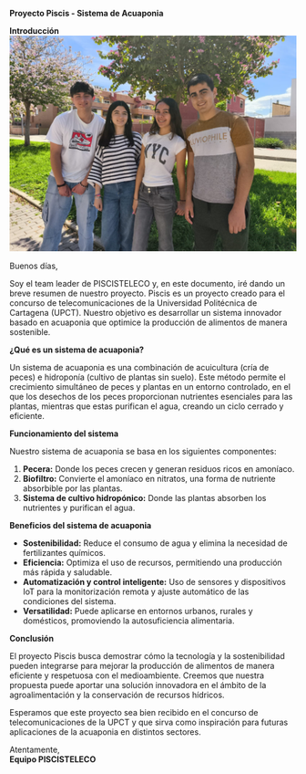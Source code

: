 **Proyecto Piscis - Sistema de Acuaponia**

**Introducción**
![Texto alternativo](imagenes/imagen1.jpg)

Buenos días,

Soy el team leader de PISCISTELECO y, en este documento, iré dando un breve resumen de nuestro proyecto. Piscis es un proyecto creado para el concurso de telecomunicaciones de la Universidad Politécnica de Cartagena (UPCT).
Nuestro objetivo es desarrollar un sistema innovador basado en acuaponia que optimice la producción de alimentos de manera sostenible.

**¿Qué es un sistema de acuaponia?**

Un sistema de acuaponia es una combinación de acuicultura (cría de peces) e hidroponía (cultivo de plantas sin suelo). Este método permite el crecimiento simultáneo de peces y plantas en un entorno controlado, en el que los desechos de los peces proporcionan nutrientes esenciales para las plantas, mientras que estas purifican el agua, creando un ciclo cerrado y eficiente.

**Funcionamiento del sistema**

Nuestro sistema de acuaponia se basa en los siguientes componentes:
1. **Pecera:** Donde los peces crecen y generan residuos ricos en amoníaco.
2. **Biofiltro:** Convierte el amoníaco en nitratos, una forma de nutriente absorbible por las plantas.
3. **Sistema de cultivo hidropónico:** Donde las plantas absorben los nutrientes y purifican el agua.


**Beneficios del sistema de acuaponia**

- **Sostenibilidad:** Reduce el consumo de agua y elimina la necesidad de fertilizantes químicos.
- **Eficiencia:** Optimiza el uso de recursos, permitiendo una producción más rápida y saludable.
- **Automatización y control inteligente:** Uso de sensores y dispositivos IoT para la monitorización remota y ajuste automático de las condiciones del sistema.
- **Versatilidad:** Puede aplicarse en entornos urbanos, rurales y domésticos, promoviendo la autosuficiencia alimentaria.

**Conclusión**

El proyecto Piscis busca demostrar cómo la tecnología y la sostenibilidad pueden integrarse para mejorar la producción de alimentos de manera eficiente y respetuosa con el medioambiente. Creemos que nuestra propuesta puede aportar una solución innovadora en el ámbito de la agroalimentación y la conservación de recursos hídricos.

Esperamos que este proyecto sea bien recibido en el concurso de telecomunicaciones de la UPCT y que sirva como inspiración para futuras aplicaciones de la acuaponia en distintos sectores.

Atentamente,  
**Equipo PISCISTELECO**

